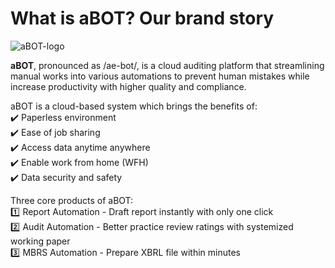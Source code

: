 # What is aBOT? Our brand story

![aBOT-logo](https://drive.google.com/uc?export=view&id=1FAxH29zcXwGCId4uRlcn4a_dbjC_74QK)

**aBOT**, pronounced as /ae-bot/, is a cloud auditing platform that streamlining manual works into various automations to prevent human mistakes while increase productivity with higher quality and compliance.

aBOT is a cloud-based system which brings the benefits of:<br/>
:heavy_check_mark: Paperless environment<br/>
:heavy_check_mark: Ease of job sharing<br/>
:heavy_check_mark: Access data anytime anywhere<br/>
:heavy_check_mark: Enable work from home (WFH)<br/>
:heavy_check_mark: Data security and safety

Three core products of aBOT:<br/>
:one: Report Automation - Draft report instantly with only one click<br/>
:two: Audit Automation - Better practice review ratings with systemized working paper<br/>
:three: MBRS Automation - Prepare XBRL file within minutes
